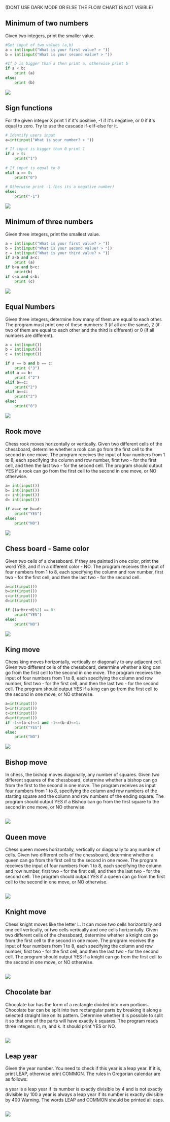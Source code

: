 (DONT USE DARK MODE OR ELSE THE FLOW CHART IS NOT VISIBLE) 

## Minimum of two numbers
Given two integers, print the smaller value.

```.py
#Get input of two values (a,b)
a = int(input("What is your first value? > "))
b = int(input("What is your second value? > "))

#If b is bigger than a then print a, otherwise print b
if a < b:
    print (a)
else:
    print (b)
```
![](1.1.png)

## Sign functions
For the given integer X print 1 if it's positive, -1 if it's negative, or 0 if it's equal to zero.
Try to use the cascade if-elif-else for it.

```.py
# Identify users input
a=int(input("What is your number? > "))

# If input is bigger than 0 print 1
if a > 0:
    print("1")
    
# If input is equal to 0
elif a == 0:
    print("0")
    
# Otherwise print -1 (bcs its a negative number)
else:
    print("-1")
```
![](1.2.png)

## Minimum of three numbers
Given three integers, print the smallest value.

```.py
a = int(input("What is your first value? > "))
b = int(input("What is your second value? > "))
c = int(input("What is your third value? > "))
if a<b and a<c:
    print (a)
if b<a and b<c:
    print(b)
if c<a and c<b:
    print (c)
```
![](1.3.png)

## Equal Numbers
Given three integers, determine how many of them are equal to each other. The program must print one of these numbers: 3 (if all are the same), 2 (if two of them are equal to each other and the third is different) or 0 (if all numbers are different).

```.py
a = int(input())
b = int(input())
c = int(input())

if a == b and b == c:
    print ("3")
elif a == b:
    print ("2")
elif b==c:
    print("2")
elif a==c:
    print("2")
else:
    print("0")
```
![](1.4.png)

## Rook move
Chess rook moves horizontally or vertically. Given two different cells of the chessboard, determine whether a rook can go from the first cell to the second in one move.
The program receives the input of four numbers from 1 to 8, each specifying the column and row number, first two - for the first cell, and then the last two - for the second cell. The program should output YES if a rook can go from the first cell to the second in one move, or NO otherwise.

```.py
a= int(input())
b= int(input())
c= int(input())
d= int(input())

if a==c or b==d:
    print("YES")
else:
    print("NO")
```
![](1.5.png)

## Chess board - Same color 
Given two cells of a chessboard. If they are painted in one color, print the word YES, and if in a different color - NO.
The program receives the input of four numbers from 1 to 8, each specifying the column and row number, first two - for the first cell, and then the last two - for the second cell.

```.py
a=int(input())
b=int(input())
c=int(input())
d=int(input())

if ((a+b+c+d)%2) == 0:
    print("YES")
else:
    print("NO")
```
![](1.6.png)

## King move
Chess king moves horizontally, vertically or diagonally to any adjacent cell. Given two different cells of the chessboard, determine whether a king can go from the first cell to the second in one move.
The program receives the input of four numbers from 1 to 8, each specifying the column and row number, first two - for the first cell, and then the last two - for the second cell. The program should output YES if a king can go from the first cell to the second in one move, or NO otherwise.

```.py
a=int(input())
b=int(input())
c=int(input())
d=int(input())
if -1<=(a-c)<=1 and -1<=(b-d)<=1:
    print("YES")
else:
    print("NO")
```
![](1.7.png)

## Bishop move
In chess, the bishop moves diagonally, any number of squares. Given two different squares of the chessboard, determine whether a bishop can go from the first to the second in one move.
The program receives as input four numbers from 1 to 8, specifying the column and row numbers of the starting square and the column and row numbers of the ending square. The program should output YES if a Bishop can go from the first square to the second in one move, or NO otherwise.

```.py

```
![](1.8.png)
## Queen move
Chess queen moves horizontally, vertically or diagonally to any number of cells. Given two different cells of the chessboard, determine whether a queen can go from the first cell to the second in one move.
The program receives the input of four numbers from 1 to 8, each specifying the column and row number, first two - for the first cell, and then the last two - for the second cell. The program should output YES if a queen can go from the first cell to the second in one move, or NO otherwise.

```.py

```
![](1.9.png)
## Knight move
Chess knight moves like the letter L. It can move two cells horizontally and one cell vertically, or two cells vertically and one cells horizontally. Given two different cells of the chessboard, determine whether a knight can go from the first cell to the second in one move.
The program receives the input of four numbers from 1 to 8, each specifying the column and row number, first two - for the first cell, and then the last two - for the second cell. The program should output YES if a knight can go from the first cell to the second in one move, or NO otherwise.

```.py

```
![](1.10.png)
## Chocolate bar
Chocolate bar has the form of a rectangle divided into n×m portions. Chocolate bar can be split into two rectangular parts by breaking it along a selected straight line on its pattern. Determine whether it is possible to split it so that one of the parts will have exactly k squares.
The program reads three integers: n, m, and k. It should print YES or NO.

```.py

```
![](1.11.png)
## Leap year
Given the year number. You need to check if this year is a leap year. If it is, print LEAP, otherwise print COMMON.
The rules in Gregorian calendar are as follows:

a year is a leap year if its number is exactly divisible by 4 and is not exactly divisible by 100
a year is always a leap year if its number is exactly divisible by 400
Warning. The words LEAP and COMMON should be printed all caps.

```.py

```
![](1.12.png)
